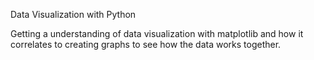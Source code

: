 Data Visualization with Python

Getting a understanding of data visualization with matplotlib and how it correlates to creating graphs to see how the data works together.
